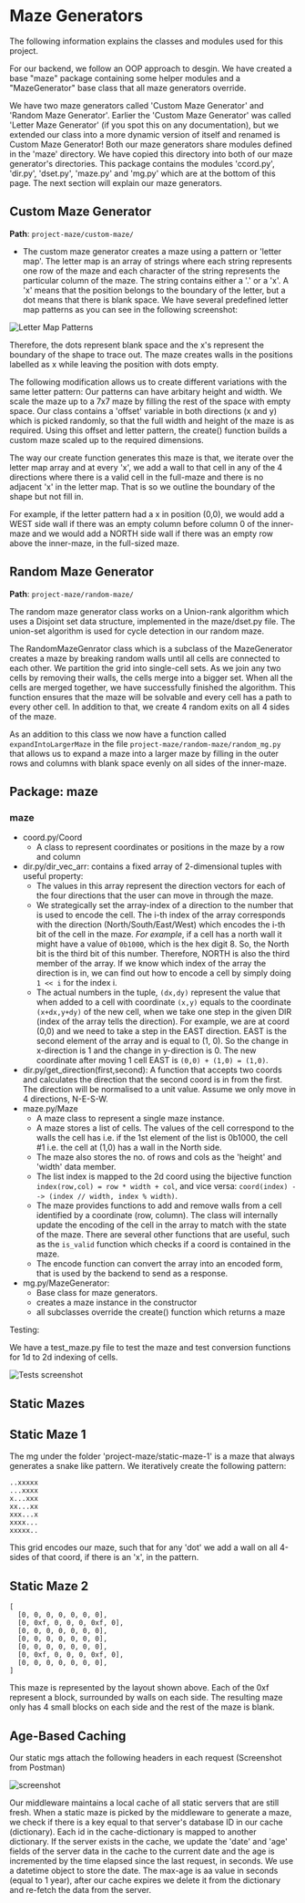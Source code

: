 # Maze Generators

The following information explains the classes and modules used for this project.

For our backend, we follow an OOP approach to desgin. We have created a base "maze" package containing some helper modules and a "MazeGenerator" base class that all maze generators override.

We have two maze generators called 'Custom Maze Generator' and 'Random Maze Generator'. Earlier the 'Custom Maze Generator' was called 'Letter Maze Generator' (if you spot this on any documentation), but we extended our class into a more dynamic version of itself and renamed is Custom Maze Generator! Both our maze generators share modules defined in the 'maze' directory. We have copied this directory into both of our maze generator's directories. This package contains the modules 'ccord.py', 'dir.py', 'dset.py', 'maze.py' and 'mg.py' which are at the bottom of this page. The next section will explain our maze generators.

## Custom Maze Generator

**Path**: `project-maze/custom-maze/`

- The custom maze generator creates a maze using a pattern or 'letter map'. The letter map is an array of strings where each string represents one row of the maze and each character of the string represents the particular column of the maze. The string contains either a '.' or a 'x'. A 'x' means that the position belongs to the boundary of the letter, but a dot means that there is blank space. We have several predefined letter map patterns as you can see in the following screenshot:

![Letter Map Patterns](resources/letter-maps.png)

Therefore, the dots represent blank space and the x's represent the boundary of the shape to trace out. The maze creates walls in the positions labelled as x while leaving the position with dots empty.

The following modification allows us to create different variations with the same letter pattern: Our patterns can have arbitary height and width. We scale the maze up to a 7x7 maze by filling the rest of the space with empty space. Our class contains a 'offset' variable in both directions (x and y) which is picked randomly, so that the full width and height of the maze is as required. Using this offset and letter pattern, the create() function builds a custom maze scaled up to the required dimensions.

The way our create function generates this maze is that, we iterate over the letter map array and at every 'x', we add a wall to that cell in any of the 4 directions where there is a valid cell in the full-maze and there is no adjacent 'x' in the letter map. That is so we outline the boundary of the shape but not fill in.

For example, if the letter pattern had a x in position (0,0), we would add a WEST side wall if there was an empty column before column 0 of the inner-maze and we would add a NORTH side wall if there was an empty row above the inner-maze, in the full-sized maze.

## Random Maze Generator

**Path**: `project-maze/random-maze/`

The random maze generator class works on a Union-rank algorithm which uses a Disjoint set data structure, implemented in the maze/dset.py file. The union-set algorithm is used for cycle detection in our random maze.

The RandomMazeGenrator class which is a subclass of the MazeGenerator creates a maze by breaking random walls until all cells are connected to each other. We partition the grid into single-cell sets. As we join any two cells by removing their walls, the cells merge into a bigger set. When all the cells are merged together, we have successfully finished the algorithm. This function ensures that the maze will be solvable and every cell has a path to every other cell. In addition to that, we create 4 random exits on all 4 sides of the maze.

As an addition to this class we now have a function called `expandIntoLargerMaze` in the file `project-maze/random-maze/random_mg.py` that allows us to expand a maze into a larger maze by filling in the outer rows and columns with blank space evenly on all sides of the inner-maze.

## Package: maze

### maze

- coord.py/Coord
  - A class to represent coordinates or positions in the maze by a row and column
- dir.py/dir_vec_arr: contains a fixed array of 2-dimensional tuples with useful property:
  - The values in this array represent the direction vectors for each of the four directions that the user can move in through the maze.
  - We strategically set the array-index of a direction to the number that is used to encode the cell. The i-th index of the array corresponds with the direction (North/South/East/West) which encodes the i-th bit of the cell in the maze. _For example_, if a cell has a north wall it might have a value of `0b1000`, which is the hex digit 8. So, the North bit is the third bit of this number. Therefore, NORTH is also the third member of the array. If we know which index of the array the direction is in, we can find out how to encode a cell by simply doing `1 << i` for the index i.
  - The actual numbers in the tuple, `(dx,dy)` represent the value that when added to a cell with coordinate `(x,y)` equals to the coordinate `(x+dx,y+dy)` of the new cell, when we take one step in the given DIR (index of the array tells the direction). For example, we are at coord (0,0) and we need to take a step in the EAST direction. EAST is the second element of the array and is equal to (1, 0). So the change in x-direction is 1 and the change in y-direction is 0. The new coordinate after moving 1 cell EAST is `(0,0) + (1,0) = (1,0)`.
- dir.py/get_direction(first,second): A function that accepts two coords and calculates the direction that the second coord is in from the first. The direction will be normalised to a unit value. Assume we only move in 4 directions, N-E-S-W.
- maze.py/Maze
  - A maze class to represent a single maze instance.
  - A maze stores a list of cells. The values of the cell correspond to the walls the cell has i.e. if the 1st element of the list is 0b1000, the cell #1 i.e. the cell at (1,0) has a wall in the North side.
  - The maze also stores the no. of rows and cols as the 'height' and 'width' data member.
  - The list index is mapped to the 2d coord using the bijective function `index(row,col) = row * width + col`, and vice versa: `coord(index) --> (index // width, index % width)`.
  - The maze provides functions to add and remove walls from a cell identified by a coordinate (row, column). The class will internally update the encoding of the cell in the array to match with the state of the maze. There are several other functions that are useful, such as the `is_valid` function which checks if a coord is contained in the maze.
  - The encode function can convert the array into an encoded form, that is used by the backend to send as a response.
- mg.py/MazeGenerator:
  - Base class for maze generators.
  - creates a maze instance in the constructor
  - all subclasses override the create() function which returns a maze

Testing:

We have a test_maze.py file to test the maze and test conversion functions for 1d to 2d indexing of cells.

![Tests screenshot](resources/maze-tests.png)

## Static Mazes

## Static Maze 1

The mg under the folder 'project-maze/static-maze-1' is a maze that always generates a snake like pattern. We iteratively create the following pattern:

```{}
..xxxxx
...xxxx
x...xxx
xx...xx
xxx...x
xxxx...
xxxxx..
```

This grid encodes our maze, such that for any 'dot' we add a wall on all 4-sides of that coord, if there is an 'x', in the pattern.

## Static Maze 2

```{}
[
  [0, 0, 0, 0, 0, 0, 0],
  [0, 0xf, 0, 0, 0, 0xf, 0],
  [0, 0, 0, 0, 0, 0, 0],
  [0, 0, 0, 0, 0, 0, 0],
  [0, 0, 0, 0, 0, 0, 0],
  [0, 0xf, 0, 0, 0, 0xf, 0],
  [0, 0, 0, 0, 0, 0, 0],
]
```

This maze is represented by the layout shown above. Each of the 0xf represent a block, surrounded by walls on each side. The resulting maze only has 4 small blocks on each side and the rest of the maze is blank.

## Age-Based Caching

Our static mgs attach the following headers in each request (Screenshot from Postman)

![screenshot](resources/postman-headers.png)

Our middleware maintains a local cache of all static servers that are still fresh. When a static maze is picked by the middleware to generate a maze, we check if there is a key equal to that server's database ID in our cache (dictionary). Each id in the cache-dictionary is mapped to another dictionary. If the server exists in the cache, we update the 'date' and 'age' fields of the server data in the cache to the current date and the age is incremented by the time elapsed since the last request, in seconds. We use a datetime object to store the date. The max-age is aa value in seconds (equal to 1 year), after our cache expires we delete it from the dictionary and re-fetch the data from the server.

